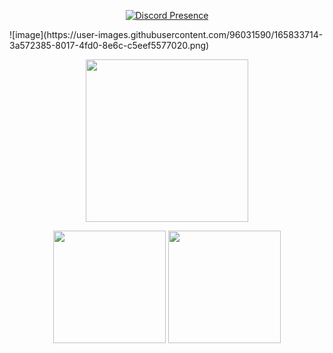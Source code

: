 <div align="center">

[![Discord Presence](https://lanyard.cnrad.dev/api/851274892954959873
                                      )](https://discord.com/users/851274892954959873)
 
</div>![image](https://user-images.githubusercontent.com/96031590/165833714-3a572385-8017-4fd0-8e6c-c5eef5577020.png)

<p align="center">
   <img src="https://64.media.tumblr.com/9ec7537198ca06a6defd9659c5017a2f/b17ff0c6bb7fc1b6-4f/s1280x1920/8f4b116e79552bb93e8457a2272d5b71371bd2e7.gifv", width="260"/>
  <br>
<div align="center">
  
  <img height="180em" src="https://github-readme-stats.vercel.app/api?username=Ieg1t&show_icons=true&theme=tokyonight&include_all_commits=true&count_private=true"/>
  <img height="180em" src="https://github-readme-stats.vercel.app/api/top-langs/?username=rafaballerini&layout=compact&langs_count=7&theme=tokyonight"
</div>
 <div style="display: inline_block"><br>
